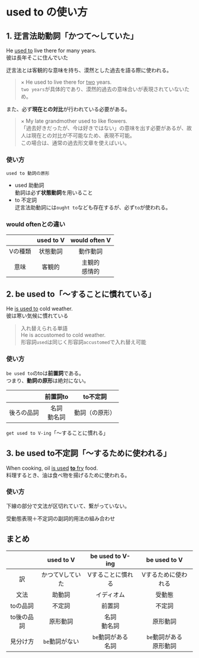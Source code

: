 # used to の使い方

## 1. 迂言法助動詞「かつて～していた」

He <u>used to</u> live there for many years.  
彼は長年そこに住んでいた

迂言法とは客観的な意味を持ち、漠然とした過去を語る際に使われる。

> × He used to live there for <u>two</u> years.  
> `two years`が具体的であり、漠然的過去の意味合いが表現されていないため。

また、必ず**現在との対比**が行われている必要がある。

> × My late grandmother used to like flowers.  
> 「過去好きだったが、今は好きではない」の意味を出す必要があるが、故人は現在との対比が不可能なため、表現不可能。  
> この場合は、通常の過去形文章を使えばいい。

### 使い方

`used to 動詞の原形`

- used 助動詞  
  動詞は必ず**状態動詞**を用いること
- to 不定詞  
  迂言法助動詞には`ought to`なども存在するが、必ず`to`が使われる。  

### would oftenとの違い

||used to V|would often V|
|:--:|:--:|:--:|
|Vの種類|状態動詞|動作動詞|
|意味|客観的|主観的<br>感情的|

## 2. be used to「～することに慣れている」

He <u>is used to</u> cold weather.  
彼は寒い気候に慣れている

> 入れ替えられる単語  
> He is accustomed to cold weather.  
> 形容詞`used`は同じく形容詞`accustomed`で入れ替え可能

### 使い方

`be used to`のtoは**前置詞**である。  
つまり、**動詞の原形**は絶対にない。

||前置詞to|to不定詞|
|:--:|:--:|:--:|
|後ろの品詞|名詞<br>動名詞|動詞（の原形）|

`get used to V-ing`「～することに慣れる」

## 3. be used to不定詞「～するために使われる」

When cooking, oil <u>is used</u> <u>**to** fry</u> food.  
料理するとき、油は食べ物を揚げるために使われる。

### 使い方

下線の部分で文法が区切れていて、繋がっていない。

受動態表現＋不定詞の副詞的用法の組み合わせ

## まとめ

||used to V|be used to V-ing|be used to V|
|:--:|:--:|:--:|:--:|
|訳|かつてVしていた|Vすることに慣れる|Vするために使われる|
|文法|助動詞|イディオム|受動態|
|toの品詞|不定詞|前置詞|不定詞|
|to後の品詞|原形動詞|名詞<br>動名詞|原形動詞|
|見分け方|`be`動詞がない|`be`動詞がある<br>名詞|`be`動詞がある<br>原形動詞|
